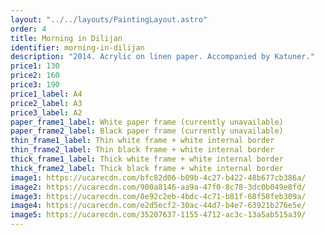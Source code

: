 ```yaml
---
layout: "../../layouts/PaintingLayout.astro"
order: 4
title: Morning in Dilijan
identifier: morning-in-dilijan
description: "2014. Acrylic on linen paper. Accompanied by Katuner."
price1: 130
price2: 160
price3: 190
price1_label: A4
price2_label: A3
price3_label: A2
paper_frame1_label: White paper frame (currently unavailable)
paper_frame2_label: Black paper frame (currently unavailable)
thin_frame1_label: Thin white frame + white internal border
thin_frame2_label: Thin black frame + white internal border
thick_frame1_label: Thick white frame + white internal border
thick_frame2_label: Thick black frame + white internal border
image1: https://ucarecdn.com/bfc82d06-b09b-4c27-b422-48b677cb386a/
image2: https://ucarecdn.com/900a8146-aa9a-47f0-8c78-3dc0b049e8fd/
image3: https://ucarecdn.com/8e92c2eb-4bdc-4c71-b81f-68f58feb309a/
image4: https://ucarecdn.com/e2d5ecf2-30ac-44d7-b4e7-63921b276e5e/
image5: https://ucarecdn.com/35207637-1155-4712-ac3c-13a5ab515a39/
---
```

